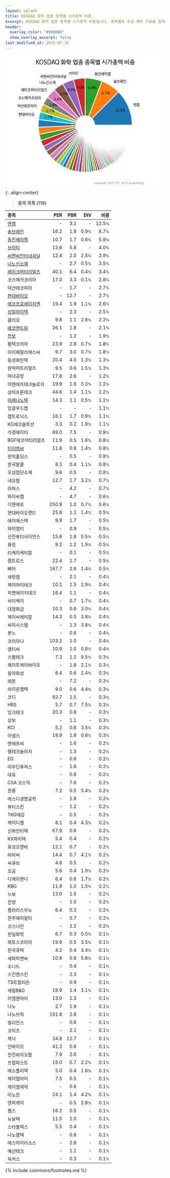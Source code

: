 ```yaml
---
layout: splash
title: KOSDAQ 화학 업종 종목별 시가총액 비중
excerpt: KOSDAQ 화학 업종 종목별 시가총액 비중입니다. 종목별로 주요 재무 지표를 함께 표시합니다.
header:
  overlay_color: "#800000"
  show_overlay_excerpt: false
last_modified_at: 2025-07-30
---
```



![KOSDAQ 화학 업종 종목별 시가총액 비중](/stats/sector/images/kosdaq_업종_화학_종목.png){: .align-center}


> **종목 목록 (118)**<a id="list"></a>

| **종목** | **PER** | **PBR** | **DIV** | **비중** |
| :------- | ------: | ------: | ------: | -------: |
| [엔켐](/348370/) | - | 3.1 | - | 12.5<small>%</small> |
| [솔브레인](/357780/) | 16.2 | 1.9 | 0.9<small>%</small> | 6.7<small>%</small> |
| [동진쎄미켐](/005290/) | 10.7 | 1.7 | 0.6<small>%</small> | 5.9<small>%</small> |
| [브이티](/018290/) | 13.6 | 5.8 | - | 4.0<small>%</small> |
| [씨앤씨인터내셔널](/352480/) | 12.4 | 2.0 | 2.5<small>%</small> | 3.9<small>%</small> |
| [나노신소재](/121600/) | - | 2.7 | 0.5<small>%</small> | 3.5<small>%</small> |
| [레이크머티리얼즈](/281740/) | 40.1 | 6.4 | 0.4<small>%</small> | 3.4<small>%</small> |
| 코스메카코리아 | 17.0 | 3.3 | 0.1<small>%</small> | 2.8<small>%</small> |
| 덕산테코피아 | - | 1.7 | - | 2.7<small>%</small> |
| [현대바이오](/048410/) | - | 12.7 | - | 2.7<small>%</small> |
| [에코프로에이치엔](/383310/) | 19.4 | 1.9 | 1.1<small>%</small> | 2.6<small>%</small> |
| [성일하이텍](/365340/) | - | 2.3 | - | 2.5<small>%</small> |
| 클리오 | 9.8 | 1.1 | 2.6<small>%</small> | 2.2<small>%</small> |
| [에코앤드림](/101360/) | 26.1 | 1.8 | - | 2.1<small>%</small> |
| [천보](/278280/) | - | 1.2 | - | 1.9<small>%</small> |
| 펌텍코리아 | 23.9 | 2.9 | 0.7<small>%</small> | 1.8<small>%</small> |
| 아이패밀리에스씨 | 9.7 | 3.0 | 0.7<small>%</small> | 1.8<small>%</small> |
| 동성화인텍 | 20.4 | 4.0 | 1.3<small>%</small> | 1.3<small>%</small> |
| 원익머트리얼즈 | 9.5 | 0.6 | 1.5<small>%</small> | 1.3<small>%</small> |
| 마녀공장 | 17.8 | 2.6 | - | 1.2<small>%</small> |
| 이엔에프테크놀로지 | 19.9 | 1.6 | 0.3<small>%</small> | 1.2<small>%</small> |
| 상아프론테크 | 44.6 | 1.4 | 1.1<small>%</small> | 1.2<small>%</small> |
| [미래나노텍](/095500/) | 14.3 | 1.1 | 0.5<small>%</small> | 1.2<small>%</small> |
| 잉글우드랩 | - | - | - | 1.1<small>%</small> |
| 켐트로닉스 | 16.1 | 1.7 | 0.9<small>%</small> | 1.1<small>%</small> |
| KG에코솔루션 | 3.3 | 0.2 | 1.9<small>%</small> | 1.1<small>%</small> |
| 석경에이티 | 69.0 | 7.5 | - | 0.9<small>%</small> |
| BGF에코머티리얼즈 | 11.9 | 0.5 | 1.6<small>%</small> | 0.8<small>%</small> |
| [티이엠씨](/425040/) | 11.8 | 0.8 | 1.4<small>%</small> | 0.8<small>%</small> |
| 원익홀딩스 | - | 0.5 | - | 0.8<small>%</small> |
| 한국알콜 | 8.3 | 0.4 | 1.1<small>%</small> | 0.8<small>%</small> |
| 오성첨단소재 | 9.6 | 0.5 | - | 0.8<small>%</small> |
| 네오팜 | 12.7 | 1.7 | 3.2<small>%</small> | 0.7<small>%</small> |
| 라파스 | - | 4.2 | - | 0.7<small>%</small> |
| 와이씨켐 | - | 4.7 | - | 0.6<small>%</small> |
| 디엔에프 | 250.9 | 1.0 | 0.7<small>%</small> | 0.6<small>%</small> |
| 현대바이오랜드 | 25.8 | 1.1 | 1.4<small>%</small> | 0.5<small>%</small> |
| 에이에스텍 | 9.9 | 1.7 | - | 0.5<small>%</small> |
| 와이엠티 | - | 0.9 | - | 0.5<small>%</small> |
| 선진뷰티사이언스 | 15.6 | 1.8 | 0.5<small>%</small> | 0.5<small>%</small> |
| 퓨릿 | 9.2 | 1.2 | 1.9<small>%</small> | 0.5<small>%</small> |
| 티케이케미칼 | - | 0.1 | - | 0.5<small>%</small> |
| 켐트로스 | 22.4 | 1.7 | - | 0.5<small>%</small> |
| 삐아 | 167.7 | 2.6 | 1.4<small>%</small> | 0.5<small>%</small> |
| 새빗켐 | - | 2.1 | - | 0.4<small>%</small> |
| 제이아이테크 | 10.1 | 1.5 | 2.9<small>%</small> | 0.4<small>%</small> |
| 피엔에이치테크 | 16.4 | 1.1 | - | 0.4<small>%</small> |
| 씨티케이 | - | 0.7 | 1.7<small>%</small> | 0.4<small>%</small> |
| 대정화금 | 10.3 | 0.6 | 3.0<small>%</small> | 0.4<small>%</small> |
| 제이씨케미칼 | 14.3 | 0.5 | 3.8<small>%</small> | 0.4<small>%</small> |
| 씨피시스템 | - | 1.3 | 3.8<small>%</small> | 0.4<small>%</small> |
| 본느 | - | 0.8 | - | 0.4<small>%</small> |
| 코리아나 | 103.2 | 1.0 | - | 0.4<small>%</small> |
| 엘티씨 | 10.9 | 1.0 | 0.8<small>%</small> | 0.4<small>%</small> |
| 스톰테크 | 7.3 | 1.2 | 9.5<small>%</small> | 0.3<small>%</small> |
| 제이투케이바이오 | - | 1.8 | 2.1<small>%</small> | 0.3<small>%</small> |
| 동아화성 | 6.4 | 0.6 | 2.4<small>%</small> | 0.3<small>%</small> |
| 레몬 | - | 7.2 | - | 0.3<small>%</small> |
| 라이온켐텍 | 9.0 | 0.6 | 4.4<small>%</small> | 0.3<small>%</small> |
| 코디 | 92.7 | 1.5 | - | 0.3<small>%</small> |
| HRS | 5.7 | 0.7 | 7.5<small>%</small> | 0.3<small>%</small> |
| 잉크테크 | 20.3 | 0.8 | - | 0.3<small>%</small> |
| 상보 | - | 1.1 | - | 0.3<small>%</small> |
| KCI | 5.2 | 0.6 | 3.5<small>%</small> | 0.3<small>%</small> |
| 아셈스 | 18.9 | 1.8 | 0.8<small>%</small> | 0.3<small>%</small> |
| 엔에프씨 | - | 1.6 | - | 0.2<small>%</small> |
| 램테크놀러지 | - | 1.3 | - | 0.2<small>%</small> |
| EG | - | 0.9 | - | 0.2<small>%</small> |
| 아우딘퓨쳐스 | - | 1.6 | - | 0.2<small>%</small> |
| 대유 | - | 0.8 | - | 0.2<small>%</small> |
| CSA 코스믹 | - | 7.6 | - | 0.2<small>%</small> |
| 원풍 | 7.2 | 0.5 | 5.4<small>%</small> | 0.2<small>%</small> |
| 에스디생명공학 | - | 1.9 | - | 0.2<small>%</small> |
| 뷰티스킨 | - | 1.2 | - | 0.2<small>%</small> |
| TKG애강 | - | 0.5 | - | 0.2<small>%</small> |
| 케이디켐 | 8.1 | 0.4 | 4.3<small>%</small> | 0.2<small>%</small> |
| 신화인터텍 | 67.9 | 0.6 | - | 0.2<small>%</small> |
| KX하이텍 | 5.4 | 0.4 | - | 0.2<small>%</small> |
| 효성오앤비 | 12.1 | 0.7 | - | 0.2<small>%</small> |
| 비비씨 | 14.4 | 0.7 | 4.1<small>%</small> | 0.2<small>%</small> |
| 씨큐브 | 4.8 | 0.5 | - | 0.2<small>%</small> |
| 오공 | 5.6 | 0.4 | 1.9<small>%</small> | 0.2<small>%</small> |
| 디케이앤디 | 6.4 | 0.6 | 1.7<small>%</small> | 0.2<small>%</small> |
| KBG | 11.9 | 1.0 | 1.5<small>%</small> | 0.2<small>%</small> |
| 누보 | 13.0 | 1.5 | - | 0.2<small>%</small> |
| 진영 | - | 1.0 | - | 0.2<small>%</small> |
| 폴라리스우노 | 6.4 | 0.3 | - | 0.2<small>%</small> |
| 한주에이알티 | - | 0.7 | - | 0.2<small>%</small> |
| 코스나인 | - | 2.2 | - | 0.2<small>%</small> |
| 한일화학 | 6.7 | 0.3 | 0.5<small>%</small> | 0.1<small>%</small> |
| 와토스코리아 | 19.6 | 0.5 | 3.5<small>%</small> | 0.1<small>%</small> |
| 한국큐빅 | 4.2 | 0.4 | 3.4<small>%</small> | 0.1<small>%</small> |
| 세화피앤씨 | 10.8 | 0.9 | 5.8<small>%</small> | 0.1<small>%</small> |
| 소니드 | - | 0.4 | - | 0.1<small>%</small> |
| 스킨앤스킨 | - | 2.3 | - | 0.1<small>%</small> |
| TS트릴리온 | - | 0.9 | - | 0.1<small>%</small> |
| 세림B&G | 19.9 | 1.4 | 3.1<small>%</small> | 0.1<small>%</small> |
| 이엠앤아이 | 13.0 | 1.3 | - | 0.1<small>%</small> |
| 나노 | 2.7 | 1.9 | - | 0.1<small>%</small> |
| 나노브릭 | 191.8 | 2.8 | - | 0.1<small>%</small> |
| 빌리언스 | - | 0.6 | - | 0.1<small>%</small> |
| 코이즈 | - | 2.1 | - | 0.1<small>%</small> |
| 제닉 | 34.8 | 12.7 | - | 0.1<small>%</small> |
| 인바이오 | 41.3 | 0.6 | - | 0.1<small>%</small> |
| 전진바이오팜 | 7.9 | 2.0 | - | 0.1<small>%</small> |
| 프럼파스트 | 15.0 | 0.7 | 2.2<small>%</small> | 0.1<small>%</small> |
| 에스폴리텍 | 5.0 | 0.4 | 1.6<small>%</small> | 0.1<small>%</small> |
| 제이엠아이 | 7.5 | 0.5 | - | 0.1<small>%</small> |
| 케이엠제약 | - | 0.6 | - | 0.1<small>%</small> |
| 이노진 | 24.1 | 1.4 | 4.2<small>%</small> | 0.1<small>%</small> |
| 엔피케이 | - | 0.5 | 2.8<small>%</small> | 0.1<small>%</small> |
| 웹스 | 16.2 | 0.5 | - | 0.1<small>%</small> |
| 뉴보텍 | 11.5 | 1.0 | - | 0.1<small>%</small> |
| 스타플렉스 | 5.5 | 0.4 | - | 0.1<small>%</small> |
| 나노캠텍 | - | 0.8 | - | 0.1<small>%</small> |
| 에스아이리소스 | - | 2.9 | - | 0.1<small>%</small> |
| 예선테크 | - | 1.1 | - | 0.1<small>%</small> |
| 파커스 | - | 0.3 | - | 0.1<small>%</small> |

{% include commons/footnotes.md %}